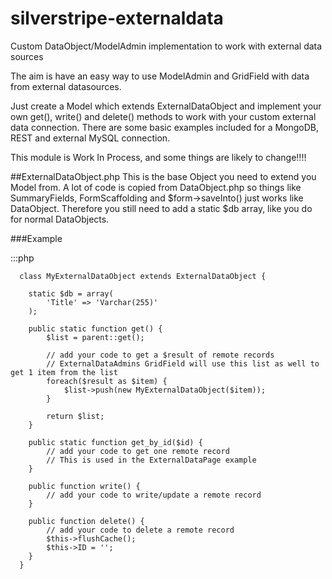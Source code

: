 silverstripe-externaldata
=========================

Custom DataObject/ModelAdmin implementation to work with external data sources

The aim is have an easy way to use ModelAdmin and GridField with data from external datasources.

Just create a Model which extends ExternalDataObject and implement your own get(), write() and delete() methods to work with your custom external data connection.
There are some basic examples included for a MongoDB, REST and external MySQL connection.

This module is Work In Process, and some things are likely to change!!!!

##ExternalDataObject.php
This is the base Object you need to extend you Model from.
A lot of code is copied from DataObject.php so things like SummaryFields, FormScaffolding and $form->saveInto() just works like DataObject.
Therefore you still need to add a static $db array, like you do for normal DataObjects.

###Example
  
  :::php
  
	  class MyExternalDataObject extends ExternalDataObject {
		
	  	static $db = array(
	  		'Title'	=> 'Varchar(255)'
	  	);
	  	
	  	public static function get() {
	  		$list = parent::get();
	  		
	  		// add your code to get a $result of remote records
	  		// ExternalDataAdmins GridField will use this list as well to get 1 item from the list
	  		foreach($result as $item) {
	  			$list->push(new MyExternalDataObject($item));
	  		}
	  		
	  		return $list;	
	  	}
	  	
	  	public static function get_by_id($id) {
	  		// add your code to get one remote record
	  		// This is used in the ExternalDataPage example	
	  	}
	  	
	  	public function write() {
	  		// add your code to write/update a remote record
	  	}
	  	
	  	public function delete() {
	  		// add your code to delete a remote record
	  		$this->flushCache();
	  		$this->ID = '';
	  	}
	  }
  
  
